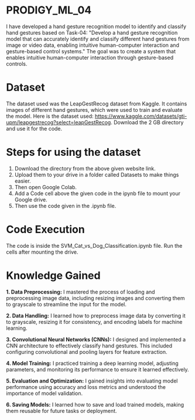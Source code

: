 # PRODIGY_ML_04
I have developed a hand gesture recognition model to identify and classify hand gestures based on Task-04: "Develop a hand gesture recognition model that can accurately identify and classify different hand gestures from image or video data, enabling intuitive human-computer interaction and gesture-based control systems." The goal was to create a system that enables intuitive human-computer interaction through gesture-based controls.

# Dataset
The dataset used was the LeapGestRecog dataset from Kaggle. It contains images of different hand gestures, which were used to train and evaluate the model.
Here is the dataset used: https://www.kaggle.com/datasets/gti-upm/leapgestrecog?select=leapGestRecog. Download the 2 GB directory and use it for the code.

# Steps for using the dataset
1. Download the directory from the above given website link.
2. Upload them to your drive in a folder called Datasets to make things easier.
3. Then open Google Colab.
4. Add a Code cell above the given code in the ipynb file to mount your Google drive.
5. Then use the code given in the .ipynb file.

# Code Execution
The code is inside the SVM_Cat_vs_Dog_Classification.ipynb file. Run the cells after mounting the drive.

# Knowledge Gained
**1. Data Preprocessing:** I mastered the process of loading and preprocessing image data, including resizing images and converting them to grayscale to streamline the input for the model.

**2. Data Handling:** I learned how to preprocess image data by converting it to grayscale, resizing it for consistency, and encoding labels for machine learning.

**3. Convolutional Neural Networks (CNNs):** I designed and implemented a CNN architecture to effectively classify hand gestures. This included configuring convolutional and pooling layers for feature extraction.

**4. Model Training:** I practiced training a deep learning model, adjusting parameters, and monitoring its performance to ensure it learned effectively.

**5. Evaluation and Optimization:** I gained insights into evaluating model performance using accuracy and loss metrics and understood the importance of model validation.

**6. Saving Models:** I learned how to save and load trained models, making them reusable for future tasks or deployment.
